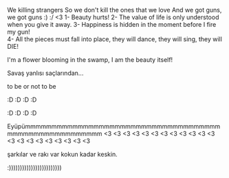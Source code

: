 We killing strangers
So we don't kill the ones that we love
     And we got guns, we got guns
:)
:/
<3
1- Beauty hurts!
2- The value of life is only understood when you give it away.
3- Happiness is hidden in the moment before I fire my gun!                    
4- All the pieces must fall into place, they will dance, they will sing, they will DIE! 
                    
I'm a flower blooming in the swamp, I am the beauty itself!

Savaş yanlısı saçlarından...

to be or not to be 

:D :D :D :D 

:D :D :D :D

Eyüpümmmmmmmmmmmmmmmmmmmmmmmmmmmmmmmmmmmmmmmmmmmmmmmmmmmmmmm <3 <3 <3 <3 <3 <3 <3 <3 <3 <3 <3 <3 <3 <3 <3 <3 <3 <3 <3 <3 <3

şarkılar ve rakı var kokun kadar keskin.

:))))))))))))))))))))))))
